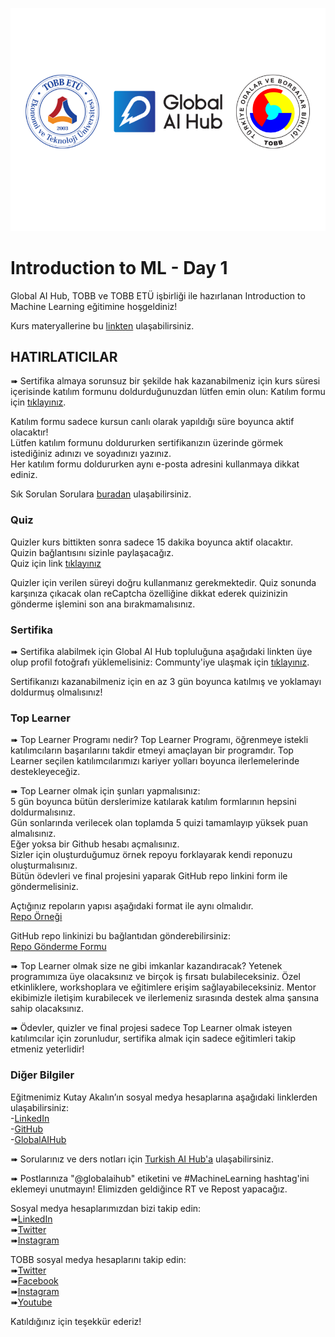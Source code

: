 ![](tobb_gaih.png)
# Introduction to ML - Day 1
Global AI Hub, TOBB ve TOBB ETÜ işbirliği ile hazırlanan Introduction to Machine Learning eğitimine hoşgeldiniz!

Kurs materyallerine bu [linkten](https://github.com/globalaihub/introduction-to-machine-learning) ulaşabilirsiniz.  

## HATIRLATICILAR
➠ Sertifika almaya sorunsuz bir şekilde hak kazanabilmeniz için kurs süresi içerisinde katılım formunu doldurduğunuzdan lütfen emin olun:
Katılım formu için [tıklayınız](https://forms.gle/CUHchnY7mcNNh1aF7).  

Katılım formu sadece kursun canlı olarak yapıldığı süre boyunca aktif olacaktır!  
Lütfen katılım formunu doldururken sertifikanızın üzerinde görmek istediğiniz adınızı ve soyadınızı yazınız.  
Her katılım formu doldururken aynı e-posta adresini kullanmaya dikkat ediniz.  

Sık Sorulan Sorulara [buradan](https://globalaihub.com/faq/) ulaşabilirsiniz.  

### Quiz
Quizler kurs bittikten sonra sadece 15 dakika boyunca aktif olacaktır.  
Quizin bağlantısını sizinle paylaşacağız.  
Quiz için link [tıklayınız](https://forms.gle/ino44wJEomjBC4xRA )  

Quizler için verilen süreyi doğru kullanmanız gerekmektedir. Quiz sonunda karşınıza çıkacak olan reCaptcha özelliğine dikkat ederek quizinizin gönderme işlemini son ana bırakmamalısınız.  


### Sertifika
➠ Sertifika alabilmek için Global AI Hub topluluğuna aşağıdaki linkten üye olup profil fotoğrafı yüklemelisiniz:
Communty'iye ulaşmak için [tıklayınız](https://globalaihub.com/community/).  

Sertifikanızı kazanabilmeniz için en az 3 gün boyunca katılmış ve yoklamayı doldurmuş olmalısınız!  

### Top Learner
➠ Top Learner Programı nedir?
Top Learner Programı, öğrenmeye istekli katılımcıların başarılarını takdir etmeyi amaçlayan bir programdır. Top Learner seçilen katılımcılarımızı kariyer yolları boyunca ilerlemelerinde destekleyeceğiz.  

➠ Top Learner olmak için şunları yapmalısınız:  
5 gün boyunca bütün derslerimize katılarak katılım formlarının hepsini doldurmalısınız.  
Gün sonlarında verilecek olan toplamda 5 quizi tamamlayıp yüksek puan almalısınız.  
Eğer yoksa bir Github hesabı açmalısınız.  
Sizler için oluşturduğumuz örnek repoyu forklayarak kendi reponuzu oluşturmalısınız.  
Bütün ödevleri ve final projesini yaparak GitHub repo linkini form ile göndermelisiniz.  

Açtığınız repoların yapısı aşağıdaki format ile aynı olmalıdır.  
[Repo Örneği](https://github.com/globalaihub/gaih-students-repo-example)  

GitHub repo linkinizi bu bağlantıdan gönderebilirsiniz:  
[Repo Gönderme Formu](https://forms.gle/ut6GXqyoNsU9wYKP7)


➠ Top Learner olmak size ne gibi imkanlar kazandıracak?
Yetenek programımıza üye olacaksınız ve  birçok iş fırsatı bulabileceksiniz.
Özel etkinliklere, workshoplara ve eğitimlere erişim sağlayabileceksiniz.
Mentor ekibimizle iletişim kurabilecek ve ilerlemeniz sırasında destek alma şansına sahip olacaksınız.


➠ Ödevler, quizler ve final projesi sadece Top Learner olmak isteyen katılımcılar için zorunludur, sertifika almak için sadece eğitimleri takip etmeniz yeterlidir!

### Diğer Bilgiler
Eğitmenimiz Kutay Akalın’ın sosyal medya hesaplarına aşağıdaki linklerden ulaşabilirsiniz:  
-[LinkedIn](https://www.linkedin.com/in/kutay-akalın-361b81128/)  
-[GitHub](https://github.com/KutayAkalin)  
-[GlobalAIHub](https://globalaihub.com/profile/akalink/)  

➠ Sorularınız ve ders notları için [Turkish AI Hub'a](https://globalaihub.com/community-hubs/turkish-ai-hub/) ulaşabilirsiniz.       

➠ Postlarınıza "@globalaihub" etiketini ve #MachineLearning hashtag'ini eklemeyi unutmayın! Elimizden geldiğince RT ve Repost yapacağız.  

Sosyal medya hesaplarımızdan bizi takip edin:  
➠[LinkedIn](https://www.linkedin.com/company/globalaihub)  
➠[Twitter](https://twitter.com/GlobalAIHub)  
➠[Instagram](https://www.instagram.com/globalaihub/)

TOBB sosyal medya hesaplarını takip edin:  
➠[Twitter](https://twitter.com/TOBBiletisim)    
➠[Facebook](https://www.facebook.com/TOBBiletisim)    
➠[Instagram](https://www.instagram.com/TOBBiletisim)  
➠[Youtube](https://www.youtube.com/user/tobbiletisim)  

Katıldığınız için teşekkür ederiz!  

